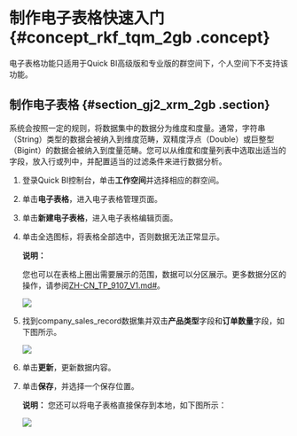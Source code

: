 # 制作电子表格快速入门 {#concept_rkf_tqm_2gb .concept}

电子表格功能只适用于Quick BI高级版和专业版的群空间下，个人空间下不支持该功能。

## 制作电子表格 {#section_gj2_xrm_2gb .section}

系统会按照一定的规则，将数据集中的数据分为维度和度量。通常，字符串（String）类型的数据会被纳入到维度范畴，双精度浮点（Double）或巨整型（Bigint）的数据会被纳入到度量范畴。您可以从维度和度量列表中选取出适当的字段，放入行或列中，并配置适当的过滤条件来进行数据分析。

1.  登录Quick BI控制台，单击**工作空间**并选择相应的群空间。
2.  单击**电子表格**，进入电子表格管理页面。
3.  单击**新建电子表格**，进入电子表格编辑页面。
4.  单击全选图标，将表格全部选中，否则数据无法正常显示。

    **说明：** 

    您也可以在表格上圈出需要展示的范围，数据可以分区展示。更多数据分区的操作，请参阅[ZH-CN\_TP\_9107\_V1.md\#](cn.zh-CN/用户指南/电子表格制作/电子表格基本操作/显示区块.md#)。

    ![](http://static-aliyun-doc.oss-cn-hangzhou.aliyuncs.com/assets/img/9078/15572147446295_zh-CN.png)

5.  找到company\_sales\_record数据集并双击**产品类型**字段和**订单数量**字段，如下图所示。

    ![](http://static-aliyun-doc.oss-cn-hangzhou.aliyuncs.com/assets/img/9078/15572147446296_zh-CN.png)

6.  单击**更新**，更新数据内容。
7.  单击**保存**，并选择一个保存位置。

    **说明：** 您还可以将电子表格直接保存到本地，如下图所示：

    ![](http://static-aliyun-doc.oss-cn-hangzhou.aliyuncs.com/assets/img/9078/155721474432021_zh-CN.png)


